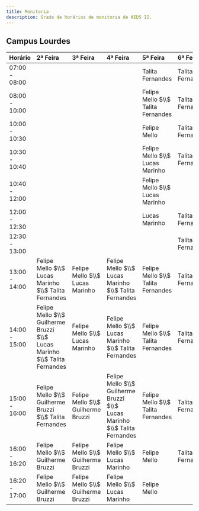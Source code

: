```yaml
---
title: Monitoria
description: Grade de horários de monitoria de AEDS II.
---
```


## Campus Lourdes

| Horário       | 2ª Feira                                                                    | 3ª Feira                           | 4ª Feira                                                                    | 5ª Feira                           | 6ª Feira         |
| :------------ | :-------------------------------------------------------------------------- | :--------------------------------- | :-------------------------------------------------------------------------- | :--------------------------------- | :--------------- |
| 07:00 - 08:00 |                                                                             |                                    |                                                                             | Talita Fernandes                   | Talita Fernandes |
| 08:00 - 10:00 |                                                                             |                                    |                                                                             | Felipe Mello $\\$ Talita Fernandes | Talita Fernandes |
| 10:00 - 10:30 |                                                                             |                                    |                                                                             | Felipe Mello                       | Talita Fernandes |
| 10:30 - 10:40 |                                                                             |                                    |                                                                             | Felipe Mello $\\$ Lucas Marinho    | Talita Fernandes |
| 10:40 - 12:00 |                                                                             |                                    |                                                                             | Felipe Mello $\\$ Lucas Marinho    |                  |
| 12:00 - 12:30 |                                                                             |                                    |                                                                             | Lucas Marinho                      | Talita Fernandes |
| 12:30 - 13:00 |                                                                             |                                    |                                                                             |                                    | Talita Fernandes |
| 13:00 - 14:00 | Felipe Mello $\\$ Lucas Marinho $\\$ Talita Fernandes                       | Felipe Mello $\\$ Lucas Marinho    | Felipe Mello $\\$ Lucas Marinho $\\$ Talita Fernandes                       | Felipe Mello $\\$ Talita Fernandes | Talita Fernandes |
| 14:00 - 15:00 | Felipe Mello $\\$ Guilherme Bruzzi $\\$ Lucas Marinho $\\$ Talita Fernandes | Felipe Mello $\\$ Lucas Marinho    | Felipe Mello $\\$ Lucas Marinho $\\$ Talita Fernandes                       | Felipe Mello $\\$ Talita Fernandes | Talita Fernandes |
| 15:00 - 16:00 | Felipe Mello $\\$ Guilherme Bruzzi $\\$ Talita Fernandes                    | Felipe Mello $\\$ Guilherme Bruzzi | Felipe Mello $\\$ Guilherme Bruzzi $\\$ Lucas Marinho $\\$ Talita Fernandes | Felipe Mello $\\$ Talita Fernandes | Talita Fernandes |
| 16:00 - 16:20 | Felipe Mello $\\$ Guilherme Bruzzi                                          | Felipe Mello $\\$ Guilherme Bruzzi | Felipe Mello $\\$ Lucas Marinho                                             | Felipe Mello                       | Talita Fernandes |
| 16:20 - 17:00 | Felipe Mello $\\$ Guilherme Bruzzi                                          | Felipe Mello $\\$ Guilherme Bruzzi | Felipe Mello $\\$ Lucas Marinho                                             | Felipe Mello                       |                  |
